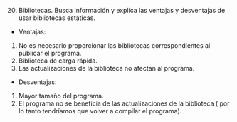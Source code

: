 20. Bibliotecas. Busca información y explica las ventajas y desventajas de usar bibliotecas estáticas.

- Ventajas:

1. No es necesario proporcionar las bibliotecas correspondientes al publicar el programa.
2. Biblioteca de carga rápida.
3. Las actualizaciones de la biblioteca no afectan al programa.

- Desventajas:

1. Mayor tamaño del programa.
2. El programa no se beneficia de las actualizaciones de la biblioteca ( por lo tanto tendríamos que volver a compilar el programa).


